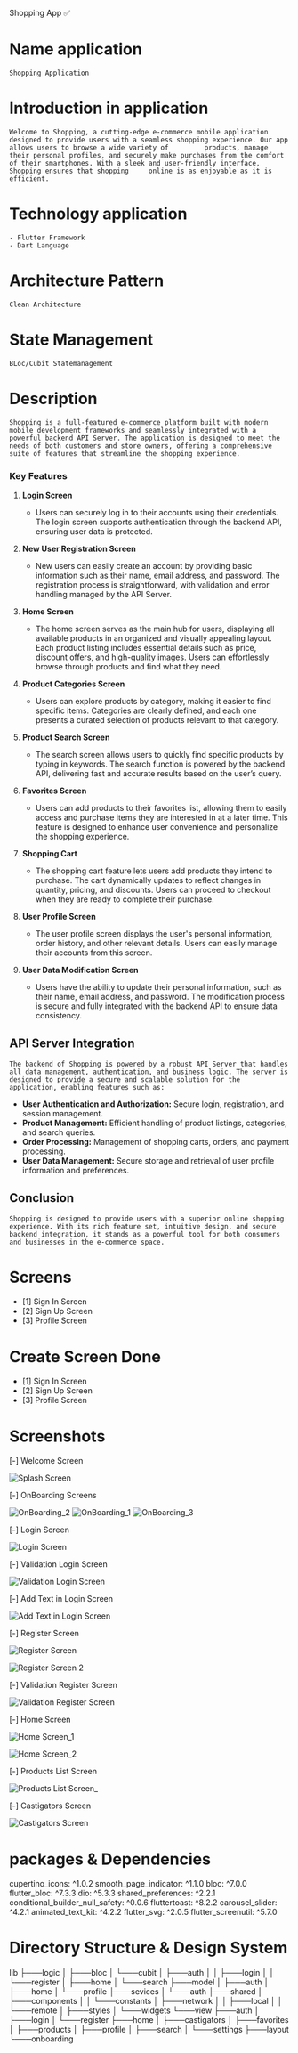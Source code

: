 Shopping App ✅

# Name application
    Shopping Application

# Introduction in application
    Welcome to Shopping, a cutting-edge e-commerce mobile application designed to provide users with a seamless shopping experience. Our app allows users to browse a wide variety of         products, manage their personal profiles, and securely make purchases from the comfort of their smartphones. With a sleek and user-friendly interface, Shopping ensures that shopping     online is as enjoyable as it is efficient.

# Technology application
    - Flutter Framework
    - Dart Language 

# Architecture Pattern
    Clean Architecture 

# State Management
    BLoc/Cubit Statemanagement

# Description
    Shopping is a full-featured e-commerce platform built with modern mobile development frameworks and seamlessly integrated with a powerful backend API Server. The application is designed to meet the needs of both customers and store owners, offering a comprehensive suite of features that streamline the shopping experience.

### Key Features

1. **Login Screen**
   - Users can securely log in to their accounts using their credentials. The login screen supports authentication through the backend API, ensuring user data is protected.

2. **New User Registration Screen**
   - New users can easily create an account by providing basic information such as their name, email address, and password. The registration process is straightforward, with validation and error handling managed by the API Server.

3. **Home Screen**
   - The home screen serves as the main hub for users, displaying all available products in an organized and visually appealing layout. Each product listing includes essential details such as price, discount offers, and high-quality images. Users can effortlessly browse through products and find what they need.

4. **Product Categories Screen**
   - Users can explore products by category, making it easier to find specific items. Categories are clearly defined, and each one presents a curated selection of products relevant to that category.

5. **Product Search Screen**
   - The search screen allows users to quickly find specific products by typing in keywords. The search function is powered by the backend API, delivering fast and accurate results based on the user’s query.

6. **Favorites Screen**
   - Users can add products to their favorites list, allowing them to easily access and purchase items they are interested in at a later time. This feature is designed to enhance user convenience and personalize the shopping experience.

7. **Shopping Cart**
   - The shopping cart feature lets users add products they intend to purchase. The cart dynamically updates to reflect changes in quantity, pricing, and discounts. Users can proceed to checkout when they are ready to complete their purchase.

8. **User Profile Screen**
   - The user profile screen displays the user's personal information, order history, and other relevant details. Users can easily manage their accounts from this screen.

9. **User Data Modification Screen**
   - Users have the ability to update their personal information, such as their name, email address, and password. The modification process is secure and fully integrated with the backend API to ensure data consistency.

## API Server Integration
    The backend of Shopping is powered by a robust API Server that handles all data management, authentication, and business logic. The server is designed to provide a secure and scalable solution for the application, enabling features such as:

- **User Authentication and Authorization:** Secure login, registration, and session management.
- **Product Management:** Efficient handling of product listings, categories, and search queries.
- **Order Processing:** Management of shopping carts, orders, and payment processing.
- **User Data Management:** Secure storage and retrieval of user profile information and preferences.

## Conclusion
    Shopping is designed to provide users with a superior online shopping experience. With its rich feature set, intuitive design, and secure backend integration, it stands as a powerful tool for both consumers and businesses in the e-commerce space.

# Screens
- [1] Sign In Screen
- [2] Sign Up Screen
- [3] Profile Screen


# Create Screen Done
- [1] Sign In Screen
- [2] Sign Up Screen
- [3] Profile Screen


# Screenshots
[-] Welcome Screen

![Splash Screen](https://github.com/user-attachments/assets/6d5fd759-828f-49b6-9304-f34ba2c7e81c)

[-] OnBoarding Screens

![OnBoarding_2](https://github.com/user-attachments/assets/b67e2179-a70a-4f7e-8d97-a0f6e327f81b)
![OnBoarding_1](https://github.com/user-attachments/assets/760f5ebf-5015-4a9b-9917-f818b713acb4)
![OnBoarding_3](https://github.com/user-attachments/assets/661ee10e-7609-4f3b-97ec-5b22eb03ae75)

[-] Login Screen 

![Login Screen](https://github.com/user-attachments/assets/37f5d945-38cd-49d8-a8b3-8909db460153)

[-] Validation Login Screen 

![Validation Login Screen](https://github.com/user-attachments/assets/79911fe1-8828-4c42-81cf-128e4a42f13d)

[-] Add Text in Login Screen

![Add Text in Login Screen](https://github.com/user-attachments/assets/651d6f36-2524-47c7-8d79-d21641953836)

[-] Register Screen

![Register Screen](https://github.com/user-attachments/assets/664054f7-d85a-43ba-b6a6-b0d60ae6c1a0)

![Register Screen 2](https://github.com/user-attachments/assets/5b164f8a-2dbd-4a40-9886-5da4601100ab)

[-] Validation Register Screen

![Validation Register Screen](https://github.com/user-attachments/assets/2411e5ad-cc33-4e43-9f17-195bf24a066a)

[-] Home Screen

![Home Screen_1](https://github.com/user-attachments/assets/00b386c7-42d7-4e97-990f-3d03e26c9f96)

![Home Screen_2](https://github.com/user-attachments/assets/59296e1b-1eac-4a9e-a453-348969b99fbd)

[-] Products List Screen

![Products List Screen_](https://github.com/user-attachments/assets/6acd8b1e-bdc9-4f78-bebe-ecdabee20756)

[-] Castigators Screen

![Castigators Screen](https://github.com/user-attachments/assets/04859dfe-2dbe-4f18-b7b2-c313f89766df)

# packages & Dependencies

  cupertino_icons: ^1.0.2
  smooth_page_indicator: ^1.1.0
  bloc: ^7.0.0
  flutter_bloc: ^7.3.3
  dio: ^5.3.3
  shared_preferences: ^2.2.1
  conditional_builder_null_safety: ^0.0.6
  fluttertoast: ^8.2.2
  carousel_slider: ^4.2.1
  animated_text_kit: ^4.2.2
  flutter_svg: ^2.0.5
  flutter_screenutil: ^5.7.0

# Directory Structure & Design System

lib
├───logic
│   ├───bloc
│   └───cubit
│       ├───auth
│       │   ├───login
│       │   └───register
│       ├───home
│       └───search
├───model
│   ├───auth
│   ├───home
│   └───profile
├───sevices
│   └───auth
├───shared
│   ├───components
│   │   └───constants
│   ├───network
│   │   ├───local
│   │   └───remote
│   ├───styles
│   └───widgets
└───view
    ├───auth
    │   ├───login
    │   └───register
    ├───home
    │   ├───castigators
    │   ├───favorites
    │   ├───products
    │   ├───profile
    │   ├───search
    │   └───settings
    ├───layout
    └───onboarding
